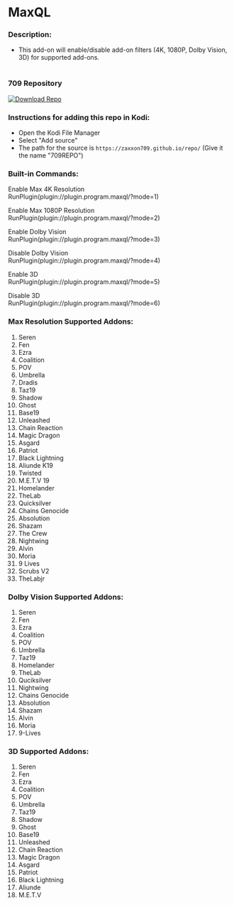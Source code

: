 # MaxQL

### Description:
- This add-on will enable/disable add-on filters (4K, 1080P, Dolby Vision, 3D) for supported add-ons.<br><br>

### 709 Repository
[![Download Repo](https://img.shields.io/badge/Download-Repo-blue.svg?style=for-the-badge)](https://raw.githubusercontent.com/Zaxxon709/nexus/main/repository.709-1.0.zip)

### Instructions for adding this repo in Kodi:

<ul>
    <li>Open the Kodi File Manager</li>
    <li>Select "Add source"</li>
    <li>The path for the source is <code>https://zaxxon709.github.io/repo/</code> (Give it the name "709REPO")</li>
</ul> 

### Built-in Commands:
<p>Enable Max 4K Resolution<br>
RunPlugin(plugin://plugin.program.maxql/?mode=1)</p>

<p>Enable Max 1080P Resolution<br>
RunPlugin(plugin://plugin.program.maxql/?mode=2)</p>

<p>Enable Dolby Vision<br>
RunPlugin(plugin://plugin.program.maxql/?mode=3)</p>

<p>Disable Dolby Vision<br>
RunPlugin(plugin://plugin.program.maxql/?mode=4)</p>

<p>Enable 3D<br>
RunPlugin(plugin://plugin.program.maxql/?mode=5)</p>

<p>Disable 3D<br>
RunPlugin(plugin://plugin.program.maxql/?mode=6)</p>


### Max Resolution Supported Addons:

1.  Seren<br>
2.  Fen<br>
3.  Ezra<br>
4.  Coalition<br>
5.  POV<br>                  
6.  Umbrella<br>
7.  Dradis<br>
8.  Taz19<br>
9.  Shadow<br>
10. Ghost<br>
11. Base19<br>
12. Unleashed <br>           
13. Chain Reaction<br>
14. Magic Dragon<br>
15. Asgard<br>
16. Patriot<br>
17. Black Lightning<br>
18. Aliunde K19<br>
19. Twisted<br>
20. M.E.T.V 19<br>
21. Homelander<br>
22. TheLab<br>
23. Quicksilver<br>
24. Chains Genocide<br>
25. Absolution <br>      
26. Shazam<br>
27. The Crew<br>              
28. Nightwing<br> 
29. Alvin<br>
30. Moria<br>
31. 9 Lives<br>
32. Scrubs V2<br>
33. TheLabjr<br>


### Dolby Vision Supported Addons:

1.  Seren<br>
2.  Fen<br>
3.  Ezra<br>
4.  Coalition<br>
5.  POV<br>
6.  Umbrella<br>
7.  Taz19<br>
8.  Homelander<br>
9.  TheLab
10. Quciksilver<br>
11. Nightwing<br>
12. Chains Genocide<br>
13. Absolution<br>
14. Shazam<br>
15. Alvin<br>
16. Moria<br>
17. 9-Lives


### 3D Supported Addons:

1.  Seren<br>
2.  Fen<br>
3.  Ezra<br>
4.  Coalition<br>
5.  POV<br>
6.  Umbrella<br>
7.  Taz19<br>
8.  Shadow<br>
9.  Ghost<br>
10. Base19<br>
11. Unleashed<br>
12. Chain Reaction<br>
13. Magic Dragon<br>
14. Asgard<br>
15. Patriot<br>
16. Black Lightning
17. Aliunde<br>
18. M.E.T.V<br>
